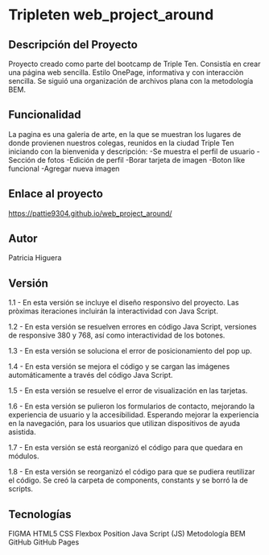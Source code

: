 # Tripleten web_project_around
## Descripción del Proyecto
Proyecto creado como parte del bootcamp de Triple Ten. Consistía en crear una página web sencilla. Estilo OnePage, informativa y con interacciòn sencilla. Se siguió una organización de archivos plana con la metodología BEM.

## Funcionalidad
La pagina es una galeria de arte, en la que se muestran los lugares de donde provienen nuestros colegas, reunidos en la ciudad Triple Ten iniciando con la bienvenida y descripción:
-Se muestra el perfil de usuario
-Sección de fotos
-Edición de perfil
-Borar tarjeta de imagen
-Boton like funcional
-Agregar nueva imagen

## Enlace al proyecto
https://pattie9304.github.io/web_project_around/

## Autor
Patricia Higuera

## Versión
1.1 - En esta versión se incluye el diseño responsivo del proyecto. Las pròximas iteraciones incluirán la interactividad con Java Script.

1.2 - En esta versión se resuelven errores en código Java Script, versiones de responsive 380 y 768, así como interactividad de los botones.

1.3 - En esta versión se soluciona el error de posicionamiento del pop up.

1.4 - En esta versión se mejora el código y se cargan las imágenes automáticamente a través del código Java Script.

1.5 - En esta versión se resuelve el error de visualización en las tarjetas.

1.6 - En esta versión se pulieron los formularios de contacto, mejorando la experiencia de usuario y la accesibilidad. Esperando mejorar la experiencia en la navegación, para los usuarios que utilizan dispositivos de ayuda asistida.

1.7 - En esta versión se está reorganizó el código para que quedara en módulos.

1.8 - En esta versión se reorganizó el código para que se pudiera reutilizar el código. Se creó la carpeta de components, constants y se borró la de scripts.

## Tecnologías
FIGMA
HTML5
CSS
Flexbox
Position
Java Script (JS)
Metodología BEM
GitHub
GitHub Pages



